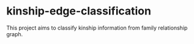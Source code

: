 # kinship-edge-classification
This project aims to classify kinship information from family relationship graph.
